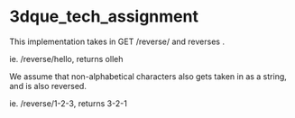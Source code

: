 # 3dque_tech_assignment

This implementation takes in GET /reverse/<string> and reverses <string>.

ie. /reverse/hello, returns olleh

We assume that non-alphabetical characters also gets taken in as a string, and is also reversed.

ie. /reverse/1-2-3, returns 3-2-1
